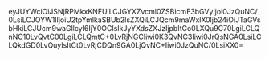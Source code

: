 eyJUYWciOiJSNjRPMkxKNFUiLCJGYXZvcml0ZSBicmF3bGVyIjoi0JzQuNC/0LsiLCJOYW1lIjoiU2tpYmlkaSBUb2lsZXQiLCJQcm9maWxlX0ljb24iOiJTaGVsbHkiLCJUcm9waGllcyI6IjY0OCIsIkJyYXdsZXJzIjpbItCo0LXQu9C70LgiLCLQnNC10LvQvtC00LgiLCLQmtC+0LvRjNGCIiwi0K3QvNC3Iiwi0JrQsNGA0LsiLCLQkdGD0LvQuyIsItCt0LvRjCDQn9GA0LjQvNC+Iiwi0JzQuNC/0LsiXX0=
